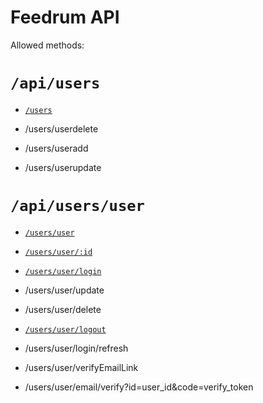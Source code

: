 # Feedrum API

Allowed methods: 
# `/api/users`

- [`/users`](users/users.md)

- /users/userdelete

- /users/useradd

- /users/userupdate


# `/api/users/user` 

- [`/users/user`](user/user.md)

- [`/users/user/:id`](user/user.md)

- [`/users/user/login`](user/login.md)

- /users/user/update

- /users/user/delete

- [`/users/user/logout`](user/logout.md)

- /users/user/login/refresh

- /users/user/verifyEmailLink

- /users/user/email/verify?id=user_id&code=verify_token


